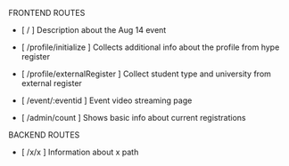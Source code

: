 FRONTEND ROUTES

- [ / ] Description about the Aug 14 event
- [ /profile/initialize ] Collects additional info about the profile from hype register
- [ /profile/externalRegister ] Collect student type and university from external register

- [ /event/:eventid ] Event video streaming page

- [ /admin/count ] Shows basic info about current registrations

BACKEND ROUTES

- [ /x/x ] Information about x path
